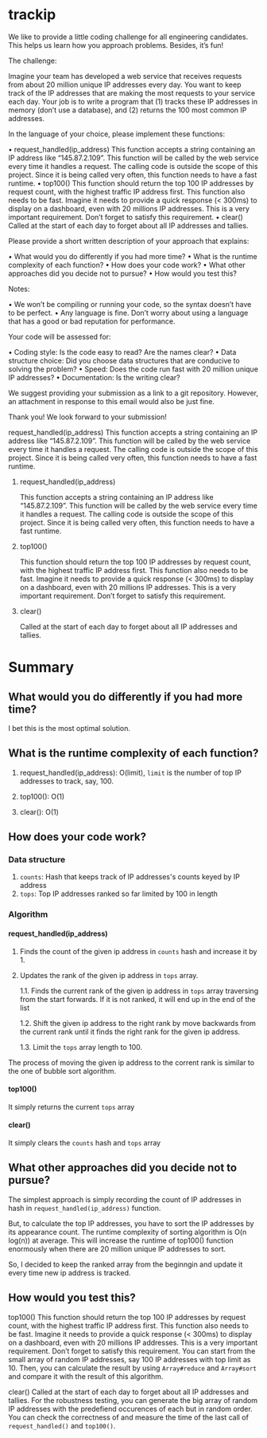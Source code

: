 # trackip

We like to provide a little coding challenge for all engineering candidates. This helps us learn how you approach problems. Besides, it’s fun!
  
The challenge:
 
Imagine your team has developed a web service that receives requests from about 20 million unique IP addresses every day. You want to keep track of the IP addresses that are making the most requests to your service each day. Your job is to write a program that (1) tracks these IP addresses in memory (don’t use a database), and (2) returns the 100 most common IP addresses.
 
In the language of your choice, please implement these functions:
 
•	request_handled(ip_address)
This function accepts a string containing an IP address like “145.87.2.109”. This function will be called by the web service every time it handles a request. The calling code is outside the scope of this project. Since it is being called very often, this function needs to have a fast runtime.
•	top100()
This function should return the top 100 IP addresses by request count, with the highest traffic IP address first. This function also needs to be fast. Imagine it needs to provide a quick response (< 300ms) to display on a dashboard, even with 20 millions IP addresses. This is a very important requirement. Don’t forget to satisfy this requirement.
•	clear()
Called at the start of each day to forget about all IP addresses and tallies.
 
Please provide a short written description of your approach that explains:
 
•	What would you do differently if you had more time?
•	What is the runtime complexity of each function?
•	How does your code work?
•	What other approaches did you decide not to pursue?
•	How would you test this?
 
Notes:
 
•	We won’t be compiling or running your code, so the syntax doesn’t have to be perfect.
•	Any language is fine. Don’t worry about using a language that has a good or bad reputation for performance.
 
Your code will be assessed for:
 
•	Coding style: Is the code easy to read? Are the names clear?
•	Data structure choice: Did you choose data structures that are conducive to solving the problem?
•	Speed: Does the code run fast with 20 million unique IP addresses?
•	Documentation: Is the writing clear?
 
We suggest providing your submission as a link to a git repository. However, an attachment in response to this email would also be just fine.
 
Thank you! We look forward to your submission!


request_handled(ip_address)
This function accepts a string containing an IP address like “145.87.2.109”. This function will be called by the web service every time it handles a request. The calling code is outside the scope of this project. Since it is being called very often, this function needs to have a fast runtime.
1. request_handled(ip_address)

   This function accepts a string containing an IP address like “145.87.2.109”. This function will be called by the web service every time it handles a request. The calling code is outside the scope of this project. Since it is being called very often, this function needs to have a fast runtime.

1. top100()

   This function should return the top 100 IP addresses by request count, with the highest traffic IP address first. This function also needs to be fast. Imagine it needs to provide a quick response (< 300ms) to display on a dashboard, even with 20 millions IP addresses. This is a very important requirement. Don’t forget to satisfy this requirement.

1. clear()

   Called at the start of each day to forget about all IP addresses and tallies.

# Summary

## What would you do differently if you had more time?

I bet this is the most optimal solution.

## What is the runtime complexity of each function?

1. request_handled(ip_address): O(limit), `limit` is the number of top IP addresses to track, say, 100.

1. top100(): O(1)

1. clear(): O(1)

## How does your code work?

### Data structure

1. `counts`: Hash that keeps track of IP addresses's counts keyed by IP address
1. `tops`: Top IP addresses ranked so far limited by 100 in length

### Algorithm

#### request_handled(ip_address)

1. Finds the count of the given ip address in `counts` hash and increase it by 1.
1. Updates the rank of the given ip address in `tops` array.

   1.1. Finds the current rank of the given ip address in `tops` array traversing from the start forwards. If it is not ranked, it will end up in the end of the list

   1.2. Shift the given ip address to the right rank by move backwards from the current rank until it finds the right rank for the given ip address.

   1.3. Limit the `tops` array length to 100.

The process of moving the given ip address to the corrent rank is similar to the one of bubble sort algorithm.

#### top100()

It simply returns the current `tops` array

#### clear()

It simply clears the `counts` hash and `tops` array

## What other approaches did you decide not to pursue?

The simplest approach is simply recording the count of IP addresses in hash in `request_handled(ip_address)` function.

But, to calculate the top IP addresses, you have to sort the IP addresses by its appearance count. The runtime complexity of sorting algorithm is O(n log(n)) at average. This will increase the runtime of top100() function enormously when there are 20 million unique IP addresses to sort.

So, I decided to keep the ranked array from the beginngin and update it every time new ip address is tracked.

## How would you test this?

top100()
This function should return the top 100 IP addresses by request count, with the highest traffic IP address first. This function also needs to be fast. Imagine it needs to provide a quick response (< 300ms) to display on a dashboard, even with 20 millions IP addresses. This is a very important requirement. Don’t forget to satisfy this requirement.
You can start from the small array of random IP addresses, say 100 IP addresses with top limit as 10.
Then, you can calculate the result by using `Array#reduce` and `Array#sort` and compare it with the result of this algorithm.

clear()
Called at the start of each day to forget about all IP addresses and tallies.
For the robustness testing, you can generate the big array of random IP addresses with the predefiend occurences of each but in random order.
You can check the correctness of and measure the time of the last call of `request_handled()` and `top100()`.
